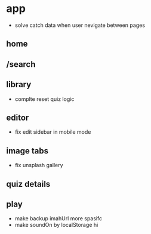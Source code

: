 # app

- solve catch data when user nevigate between pages

## home

## /search

## library

- complte reset quiz logic

## editor

- fix edit sidebar in mobile mode

## image tabs

- fix unsplash gallery

## quiz details

## play

- make backup imahUrl more spasifc
- make soundOn by localStorage
 hi